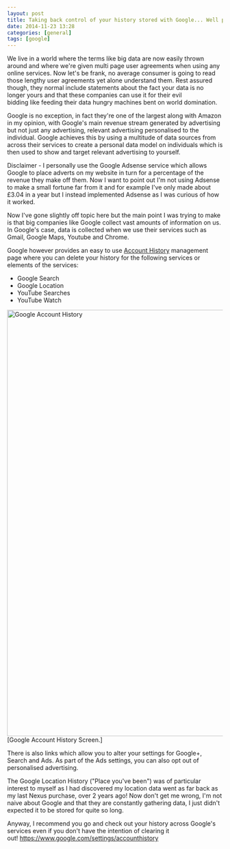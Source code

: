 ```yaml
---
layout: post
title: Taking back control of your history stored with Google... Well partially!
date: 2014-11-23 13:28
categories: [general]
tags: [google]
---
```

We live in a world where the terms like big data are now easily thrown around and where we're given multi page user agreements when using any online services. Now let's be frank, no average consumer is going to read those lengthy user agreements yet alone understand them. Rest assured though, they normal include statements about the fact your data is no longer yours and that these companies can use it for their evil bidding like feeding their data hungry machines bent on world domination.

Google is no exception, in fact they're one of the largest along with Amazon in my opinion, with Google's main revenue stream generated by advertising but not just any advertising, relevant advertising personalised to the individual. Google achieves this by using a multitude of data sources from across their services to create a personal data model on individuals which is then used to show and target relevant advertising to yourself.

Disclaimer - I personally use the Google Adsense service which allows Google to place adverts on my website in turn for a percentage of the revenue they make off them. Now I want to point out I'm not using Adsense to make a small fortune far from it and for example I've only made about £3.04 in a year but I instead implemented Adsense as I was curious of how it worked.

Now I've gone slightly off topic here but the main point I was trying to make is that big companies like Google collect vast amounts of information on us. In Google's case, data is collected when we use their services such as Gmail, Google Maps, Youtube and Chrome.

Google however provides an easy to use <a title="Google Account History" href="https://www.google.com/settings/accounthistory" target="_blank">Account History</a> management page where you can delete your history for the following services or elements of the services:
<ul>
	<li>Google Search</li>
	<li>Google Location</li>
	<li>YouTube Searches</li>
	<li>YouTube Watch</li>
</ul>
<img class="wp-image-1418" src="{{ "/img/2014/10/accounthistory.png" | prepend: site.assetsbaseurl }}" alt="Google Account History" width="1022" height="993" /> [Google Account History Screen.]

There is also links which allow you to alter your settings for Google+, Search and Ads. As part of the Ads settings, you can also opt out of personalised advertising.

The Google Location History ("Place you've been") was of particular interest to myself as I had discovered my location data went as far back as my last Nexus purchase, over 2 years ago! Now don't get me wrong, I'm not naive about Google and that they are constantly gathering data, I just didn't expected it to be stored for quite so long.

Anyway, I recommend you go and check out your history across Google's services even if you don't have the intention of clearing it out! <a title="Google Account History Link" href="https://www.google.com/settings/accounthistory" target="_blank">https://www.google.com/settings/accounthistory</a>
